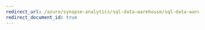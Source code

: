 ```yaml
---
redirect_url: /azure/synapse-analytics/sql-data-warehouse/sql-data-warehouse-get-started-analyze-with-azure-machine-learning
redirect_document_id: true
---
```

